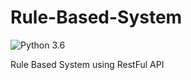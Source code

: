 # Rule-Based-System
![Python 3.6](https://img.shields.io/badge/Python-3.6-brightgreen.svg) 

Rule Based System using RestFul API
